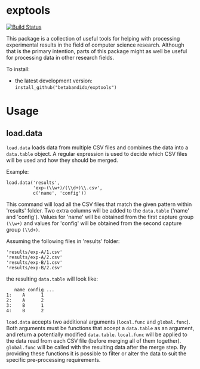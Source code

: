 # exptools

[![Build Status](https://travis-ci.org/betabandido/exptools.svg?branch=master)](https://travis-ci.org/betabandido/exptools)

This package is a collection of useful tools for helping with
processing experimental results in the field of computer science research.
Although that is the primary intention, parts of this package might as
well be useful for processing data in other research fields.

To install:

* the latest development version: `install_github("betabandido/exptools")`

# Usage

## load.data

`load.data` loads data from multiple CSV files and combines the data into
a `data.table` object. A regular expression is used to decide which CSV files
will be used and how they should be merged.

Example:

    load.data('results',
              'exp-(\\w+)/(\\d+)\\.csv',
              c('name', 'config'))
              
This command will load all the CSV files that match the given pattern within
'results' folder. Two extra columns will be added to the `data.table` ('name'
and 'config'). Values for 'name' will be obtained from the first capture
group `(\\w+)` and values for 'config' will be obtained from the second
capture group `(\\d+)`.

Assuming the following files in 'results' folder:

    'results/exp-A/1.csv'
    'results/exp-A/2.csv'
    'results/exp-B/1.csv'
    'results/exp-B/2.csv'

the resulting `data.table` will look like:

       name config ...
    1:    A      1
    2:    A      2
    3:    B      1
    4:    B      2

`load.data` accepts two additional arguments (`local.func` and `global.func`).
Both arguments must be functions that accept a `data.table` as an argument,
and return a potentially modified `data.table`. `local.func` will be applied
to the data read from each CSV file (before merging all of them together).
`global.func` will be called with the resulting data after the merge step. By
providing these functions it is possible to filter or alter the data to suit
the specific pre-processing requirements.
